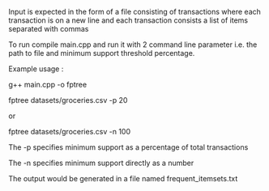 Input is expected in the form of a file consisting of transactions where each transaction is on a new line and each transaction consists a list of items separated with commas

To run compile main.cpp and run it with 2 command line parameter i.e. the path to file and minimum support threshold percentage.

Example usage :

g++ main.cpp -o fptree

fptree datasets/groceries.csv -p 20

or 

fptree datasets/groceries.csv -n 100

The -p specifies minimum support as a percentage of total transactions

The -n specifies minimum support directly as a number

The output would be generated in a file named frequent_itemsets.txt
